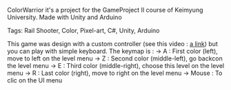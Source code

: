 ColorWarrior it's a project for the GameProject II course of Keimyung University. Made with Unity and Arduino

Tags: Rail Shooter, Color, Pixel-art, C#, Unity, Arduino

This game was design with a custom controller (see this video : [a link](https://www.youtube.com/watch?v=6_x2lNFgYlE)) but you can play with simple keyboard. The keymap is :
-> A : First color (left), move to left on the level menu
-> Z : Second color (middle-left), go backcon the level menu
-> E : Third color (middle-right), choose this level on the level menu
-> R : Last color (right), move to right on the level menu
-> Mouse : To clic on the UI menu